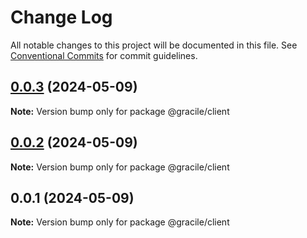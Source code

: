 # Change Log

All notable changes to this project will be documented in this file.
See [Conventional Commits](https://conventionalcommits.org) for commit guidelines.

## [0.0.3](https://github.com/gracile-web/gracile/compare/@gracile/client@0.0.2...@gracile/client@0.0.3) (2024-05-09)

**Note:** Version bump only for package @gracile/client

## [0.0.2](https://github.com/gracile-web/gracile/compare/@gracile/client@0.0.1...@gracile/client@0.0.2) (2024-05-09)

**Note:** Version bump only for package @gracile/client

## 0.0.1 (2024-05-09)

**Note:** Version bump only for package @gracile/client
